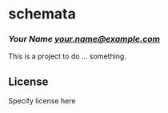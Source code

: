 # schemata
### _Your Name <your.name@example.com>_

This is a project to do ... something.

## License

Specify license here

